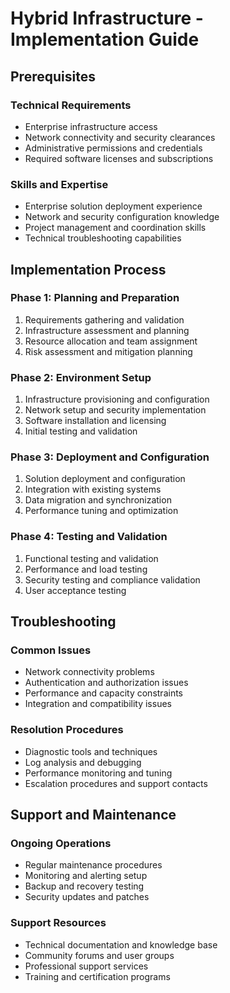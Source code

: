 # Hybrid Infrastructure - Implementation Guide

## Prerequisites

### Technical Requirements
- Enterprise infrastructure access
- Network connectivity and security clearances
- Administrative permissions and credentials
- Required software licenses and subscriptions

### Skills and Expertise
- Enterprise solution deployment experience
- Network and security configuration knowledge
- Project management and coordination skills
- Technical troubleshooting capabilities

## Implementation Process

### Phase 1: Planning and Preparation
1. Requirements gathering and validation
2. Infrastructure assessment and planning
3. Resource allocation and team assignment
4. Risk assessment and mitigation planning

### Phase 2: Environment Setup
1. Infrastructure provisioning and configuration
2. Network setup and security implementation
3. Software installation and licensing
4. Initial testing and validation

### Phase 3: Deployment and Configuration
1. Solution deployment and configuration
2. Integration with existing systems
3. Data migration and synchronization
4. Performance tuning and optimization

### Phase 4: Testing and Validation
1. Functional testing and validation
2. Performance and load testing
3. Security testing and compliance validation
4. User acceptance testing

## Troubleshooting

### Common Issues
- Network connectivity problems
- Authentication and authorization issues
- Performance and capacity constraints
- Integration and compatibility issues

### Resolution Procedures
- Diagnostic tools and techniques
- Log analysis and debugging
- Performance monitoring and tuning
- Escalation procedures and support contacts

## Support and Maintenance

### Ongoing Operations
- Regular maintenance procedures
- Monitoring and alerting setup
- Backup and recovery testing
- Security updates and patches

### Support Resources
- Technical documentation and knowledge base
- Community forums and user groups
- Professional support services
- Training and certification programs
